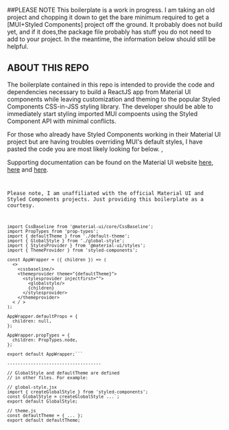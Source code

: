 ##PLEASE NOTE
  This boilerplate is a work in progress.  I am taking an old project and chopping it down to get the bare minimum required to get a [MUI+Styled Components] project off the ground. It probably does not build yet, and if it does,the package file probably has stuff you do not need to add to your project.  In the meantime, the information below should still be helpful.

## ABOUT THIS REPO

The boilerplate contained in this repo is intended to provide the code and dependencies necessary to build a ReactJS app from Material UI components while leaving customization and theming to the popular Styled Components CSS-in-JSS styling library. The developer should be able to immediately start styling imported MUI compoents using the Styled Component API with minimal conflicts.

For those who already have Styled Components working in their Material UI project but are having troubles overriding MUI's default styles, I have pasted the code you are most likely looking for below.   ,

Supporting documentation can be found on the Material UI website <a href="https://material-ui.com/guides/interoperability/#styled-components">here</a>, <a href="https://material-ui.com/guides/interoperability/#controlling-priority-%EF%B8%8F-3">here</a> and <a href="https://material-ui.com/styles/advanced/#injectfirst">here</a>.<code>

Please note, I am unaffiliated with the official Material UI and Styled Components projects.  Just providing this boilerplate as a courtesy.

```import React from 'react';
import CssBaseline from '@material-ui/core/CssBaseline';
import PropTypes from 'prop-types';
import { defaultTheme } from './default-theme';
import { GlobalStyle } from './global-style';
import { StylesProvider } from '@material-ui/styles';
import { ThemeProvider } from 'styled-components';

const AppWrapper = ({ children }) => (
  <>
    <cssbaseline/>
    <themeprovider theme="{defaultTheme}">
      <stylesprovider injectfirst="">
        <globalstyle/>
        {children}
      </stylesprovider>
    </themeprovider>
  < / >
);

AppWrapper.defaultProps = {
  children: null,
};

AppWrapper.propTypes = {
  children: PropTypes.node,
};

export default AppWrapper;```

------------------------------------

// GlobalStyle and defaultTheme are defined
// in other files. For example:

// global-style.jsx
import { createGlobalStyle } from 'styled-components';
const GlobalStyle = createGlobalStyle`...`;
export default GlobalStyle;

// theme.js
const defaultTheme = { ... };
export default defaultTheme;
